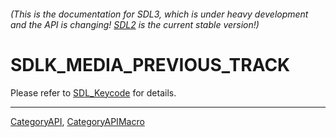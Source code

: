 ###### (This is the documentation for SDL3, which is under heavy development and the API is changing! [SDL2](https://wiki.libsdl.org/SDL2/) is the current stable version!)
# SDLK_MEDIA_PREVIOUS_TRACK

Please refer to [SDL_Keycode](SDL_Keycode) for details.

----
[CategoryAPI](CategoryAPI), [CategoryAPIMacro](CategoryAPIMacro)

